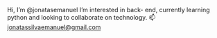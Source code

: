  Hi, I’m @jonatasemanuel
 I’m interested in back- end, 
 currently learning python and 
 looking to collaborate on technology.
 📫 jonatassilvaemanuel@gmail.com
